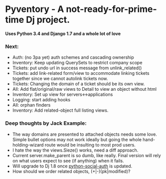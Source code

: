 Pyventory - A not-ready-for-prime-time Dj project.
=============================================================
**Uses Python 3.4 and Django 1.7 and a whole lot of love**


### Next:
* Auth: (no 3pa yet) auth schemes and cascading ownership
* Inventory: Keep updating QuerySets to restrict company scope
* Tickets: put undo url in success message from unlink_related()
* Tickets: add link-related form/view to accommodate linking tickets together since we cannot autolink tickets now.
* Tickets: Changing the domain of a ticket should be its own view.  
* All: Add flat/original/raw views to Detail to view an object without html
* Inventory: Set up view for servers<->applications
* Logging: start adding hooks
* All: orphan finders
* Inventory: Add related-object full listing views. 


### Deep thoughts by Jack Example:
* The way domains are presented to attached objects needs some love. Simple bullet options may not work ideally but
 going the whole hand-holding-wizard route would be insulting to most prod users.
* I hate the way the views.Sieze() works, need a diff approach. 
* Current server.make_parent is so dumb, like really. Final version will rely on what users expect to see (if anything)
 when it fails.
* Will upgrade to Dj 1.8 once [python-social-auth](https://github.com/omab/python-social-auth) is updated.
* How should we order related objects, (+|-)(pk|modified)?

